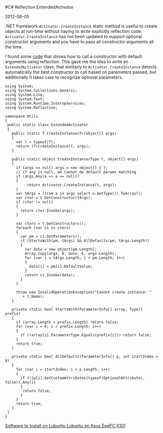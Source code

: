 #C\# Reflection ExtendedActivator

2012-06-05

<!--- tags: csharp -->

.NET framework `Activator.CreateInstance` static method is useful to create objects at run-time without having to write explicitly reflection code. `Activator.CreateInstance` has not been updated to support optional constructor arguments and you have to pass all constructor arguments all the time.

I found some [code](https://gist.github.com/454424) that shows how to call a constructor with default arguments using reflection. This gave me the idea to write an `ExtendedActivator` class, that similarly to `Activator.CreateInstance` detects automatically the best constructor to call based on parameters passed, but additionally it takes care to recognize optional parameters.

```
using System;
using System.Collections.Generic;
using System.Linq;
using System.Text;
using System.Runtime.InteropServices;
using System.Reflection;

namespace Utils
{
 public static class ExtendedActivator
 {
   public static T CreateInstance<T>(object[] args)
   {
     var t = typeof(T);
     return (T)CreateInstance(t, args);
   }

   public static object CreateInstance(Type t, object[] args)
   {
     if (args == null) args = new object[] { };
     // if any is null, we cannot do default params matching
     if (args.Any(a => a == null))
     {
          return Activator.CreateInstance(t, args);
     }
     var tArgs = (from a in args select a.GetType()).ToArray();
     var ctor = t.GetConstructor(tArgs);
     if (ctor != null)
     {
       return ctor.Invoke(args);
     }

     var ctors = t.GetConstructors();
     foreach (var ci in ctors)
     {
       var pm = ci.GetParameters();
       if (StartsWith(pm, tArgs) && AllDefaults(pm, tArgs.Length))
       {
         var data = new object[pm.Length];
         Array.Copy(args, 0, data, 0, args.Length);
         for (var i = tArgs.Length; i < pm.Length; i++)
         {
           data[i] = pm[i].DefaultValue;
         }
         return ci.Invoke(data);
       }
     }

     throw new InvalidOperationException("Cannot create instance: "
     	+ t.Name);
   }

   private static bool StartsWith(ParameterInfo[] array, Type[] prefix)
   {
     if (array.Length < prefix.Length) return false;
     for (var i = 0; i < prefix.Length; i++)
     {
       if (!array[i].ParameterType.Equals(prefix[i])) return false;
     }
     return true;
   }

   private static bool AllDefaults(ParameterInfo[] p, int startIndex = 0)
   {
     for (var i = startIndex; i < p.Length; i++)
     {
       if (!(p[i].GetCustomAttributes(typeof(OptionalAttribute), false)).Any())
       {
        return false;
       }
     }
     return true;
   }
 }
}
```

<ins class='nfooter'><a rel='prev' id='fprev' href='#blog/2012/2012-06-06-Software-to-Install-on-Lubuntu.md'>Software to Install on Lubuntu</a> <a rel='next' id='fnext' href='#blog/2012/2012-06-04-Lubuntu-on-Asus-EeePC-X101.md'>Lubuntu on Asus EeePC X101</a></ins>

